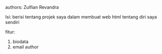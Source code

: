 authors: Zulfian Revandra                                                                                                                                              

Isi: berisi tentang projek saya dalam membuat web html tentang diri saya sendiri

fitur:
1. biodata
2. email author 
